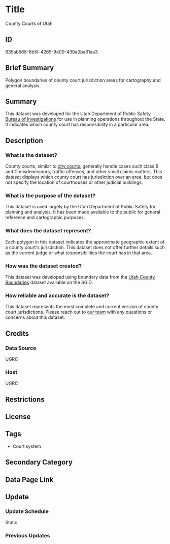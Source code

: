# Title

County Courts of Utah

## ID

635ab568-6b5f-4265-9e00-439a0ba61aa3

## Brief Summary

Polygon boundaries of county court jurisdiction areas for cartography and general analysis.

## Summary

This dataset was developed for the Utah Department of Public Safety [Bureau of Investigations](https://sbi.utah.gov/) for use in planning operations throughout the State. It indicates which county court has responsibility in a particular area.

## Description

### What is the dataset?

County courts, similar to [city courts](https://opendata.gis.utah.gov/datasets/utah::city-courts-of-utah/about), generally handle cases such class B and C misdemeanors, traffic offenses, and other small claims matters. This dataset displays which county court has jurisdiction over an area, but does not specify the location of courthouses or other judicial buildings.

### What is the purpose of the dataset?

This dataset is used largely by the Utah Department of Public Safety for planning and analysis. It has been made available to the public for general reference and cartographic purposes.

### What does the dataset represent?

Each polygon in this dataset indicates the approximate geographic extent of a county court's jurisdiction. This dataset does not offer further details such as the current judge or what responsibilities the court has in that area.

### How was the dataset created?

This dataset was developed using boundary data from the [Utah County Boundaries](https://gis.utah.gov/products/sgid/boundaries/county/) dataset available on the SGID.

### How reliable and accurate is the dataset?

This dataset represents the most complete and current version of county court jurisdictions. Please reach out to [our team](https://gis.utah.gov/contact/) with any questions or concerns about this dataset.

## Credits

### Data Source

UGRC

### Host

UGRC

## Restrictions

## License

## Tags

- Court system

## Secondary Category

## Data Page Link

## Update

### Update Schedule

Static

### Previous Updates
